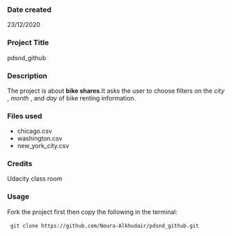### Date created
23/12/2020

### Project Title
pdsnd_github

### Description
The project is about **bike shares**.It asks the user to choose filters on the _city_ , _month_ , and _day_ of bike renting information.

### Files used
* chicago.csv
* washington.csv
* new_york_city.csv

### Credits
Udacity class room

### Usage
Fork the project first then copy the following in the terminal:

` ` `
git clone https://github.com/Noura-Alkhudair/pdsnd_github.git
` ` `

